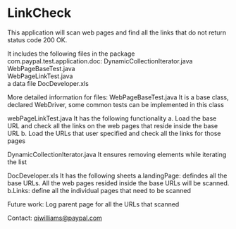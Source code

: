LinkCheck
=========

This application will scan web pages and find all the links that do not return status code 200 OK.  

It includes the following files in the package com.paypal.test.application.doc:
  DynamicCollectionIterator.java   
  WebPageBaseTest.java             
  WebPageLinkTest.java              
  a data file DocDeveloper.xls


More detailed information for files:
  WebPageBaseTest.java
    It is a base class, declared WebDriver, some common tests can be implemented in this class

  webPageLinkTest.java
    It has the following functionality
      a. Load the base URL and check all the links on the web pages that reside inside the base URL
      b. Load the URLs that user specified and check all the links for those pages

  DynamicCollectionIterator.java
    It ensures removing elements while iterating the list

  DocDeveloper.xls
    It has the following sheets
      a.landingPage: defindes all the base URLs. All the web pages resided inside the base URLs will be scanned. 
      b.Links: define all the individual pages that need to be scanned

Future work:
    Log parent page for all the URLs that scanned 


Contact:
    qiwilliams@paypal.com
